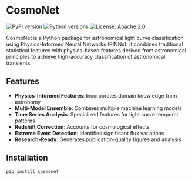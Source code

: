 # CosmoNet

[![PyPI version](https://badge.fury.io/py/cosmonet.svg)](https://badge.fury.io/py/cosmonet)
[![Python versions](https://img.shields.io/pypi/pyversions/cosmonet.svg)](https://pypi.org/project/cosmonet/)
[![License: Apache 2.0](https://img.shields.io/badge/License-Apache%202.0-blue.svg)](https://opensource.org/licenses/Apache-2.0)

CosmoNet is a Python package for astronomical light curve classification using Physics-Informed Neural Networks (PINNs). It combines traditional statistical features with physics-based features derived from astronomical principles to achieve high-accuracy classification of astronomical transients.

## Features

- **Physics-Informed Features**: Incorporates domain knowledge from astronomy
- **Multi-Model Ensemble**: Combines multiple machine learning models
- **Time Series Analysis**: Specialized features for light curve temporal patterns
- **Redshift Correction**: Accounts for cosmological effects
- **Extreme Event Detection**: Identifies significant flux variations
- **Research-Ready**: Generates publication-quality figures and analysis

## Installation

```bash
pip install cosmonet